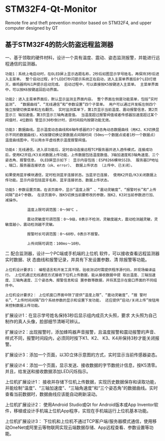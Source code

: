 # STM32F4-Qt-Monitor
Remote fire and theft prevention monitor based on STM32F4, and upper computer designed by QT

## 基于STM32F4的防火防盗远程监测器

一、基于领取的硬件材料，设计一个具有温度、震动、姿态监测报警，并能进行远程通信的监测器。

    功能1：系统上电启动时，在OLED屏上显示选题名称，2秒后如图显示学号姓名，再保持3秒后进入主菜单。 整个启动过程，8个LED灯秒闪提示系统正在启动，进入主菜单界面后8个LED灯熄灭，蜂鸣器鸣叫1声提示启动完成。 启动过程中，可以直接按K5按键进入主菜单。 主菜单界面中，可以按K6按键返回启动界面。

    功能2：进入主菜单界面后，默认显示监测主界面内容。 整个界面左侧是功能菜单，包括“实时监测”、 “数据曲线”、“无线通信”和“参数设置”四个子菜单。 用户可以通过开发板左侧四个独立按键切换菜单和左右翻页。 实时监测菜单下，第1页显示当前温度、震动报警信息，第2页显示三 轴加速值，第3页显示三轴角速度值。 当温度超过报警阀值或者传感器加速度超过某个阀值时，4位数码 管显示30秒倒计时，该时间段内按键功能无效。

    功能3：数据曲线。显示温度动态曲线和6轴传感器的3个姿态角动态数据曲线（用K2、K3切换显示不同的数据曲线），K5按键切换记录数据点间隔时间（50ms一个数据点或者1秒一个数据点） 温度曲线图中，可以用水平虚线表示温度报警阀值。

    功能4：无线通信。进入该功能后，定时自动连接远程TCP服务器并进入透传模式。连接成功后，使用K2开启/K3关闭数据上传功能，上传数据包括温度数值、3轴加速度和3轴角速度、三个姿态角、报警信息。 OLED屏显示如下： 显示内容包括：ESP8266模块SSID、 服务器IP地址 、端口，服务器连接状态（ok、error）、 数据上传状态 （上传中、已关闭）。 

    如果使用蓝牙模块通信，定时检测蓝牙连接状态。当蓝牙已连接， 使用K2开启/K3关闭数据上传功能。显示内容包括蓝牙名称、蓝牙连接状态、数据上传状态。

    功能5：参数设置页面。在该页面中，显示“温度上限” 、“震动灵敏度”、“报警时长”和“上传间隔”这4个参数。 在该页面中，按K5切换当前要修改的参数，按K2、K3对当前参数进行加、减操作。 

              温度上限可调范围：0～90℃ 。
  
              震动灵敏度可调范围：0～9级，0表示不检测，灵敏度越大，震动检测越灵敏，灵敏度越小，震动检测越不灵敏。

              报警时长可调范围：0～60秒，0表示不报警。

              上传间隔可调范：100ms～10秒。



二 配合监测器，设计一个PC端或手机端的上位机 软件，可以接收查看远程监测器实时数据、状 态曲线和报警记录，并具有下发设置参数、清 除报警等功能。

    上位机设计要求1： 编程语言和开发工具不限，验收测试时需提供程序源代码，并现场编译运行。 上位机通过无线通信方式接收下位机上传数据，能从接收数据中提 取出温度、三轴加速度、三轴角速度、三个姿态角、报警信息和设 置参数等数据，并将其显示在窗口界面的不同组件中。 

    上位机设计要求2： 上位机窗口界面中除了提供“温度上限”、“震动灵敏度”、“报 警时长”、“上传时间间隔”四个系统参数的显示和设置下发功能， 还应提供“启动/关闭上传”按钮用来控制数据上传功能。



扩展设计1：在显示学号姓名保持3秒后显示组内成员大头照，要求 大头照为自己制作的真人头像，脸部细节清晰可辨认。

扩展设计2：出现报警时，添加蜂鸣器声音报警，且温度报警和震动报警的声音、样式不同，报警时间段内，必须同时按下K1、K2、 K3、K4并保持3秒才能关闭报警。

扩展设计3：添加一个页面，以3D立体示意图的方式，实时显示当前传感器姿态。

扩展设计4：添加一个页面，显示发送、接收数据的字节数统计信息，按K5清零。并且，给发送和接收数据添加LED闪烁指示。

上位机扩展设计1： 接收并存储下位机上传数据，实现历史数据保存和读取功能，并能绘制“温度”、“三轴加速度”、“三轴角速度”和“三个姿态角”的数据曲线。实时查看当前数据时，数据曲线应该能自动刷新滚动。 

上位机扩展设计2： 使用Android Studio或Qt for Android版本或App Inventor软件，移植或设计手机端上位机App程序，实现在手机端运行上位机基本功能。 

上位机扩展设计3： 下位机和上位机不通过TCP客户端/服务器模式通信，使用移动OneNet或阿里云等物联网实现云端数据存储、App远程查看、参数设置等功能。
